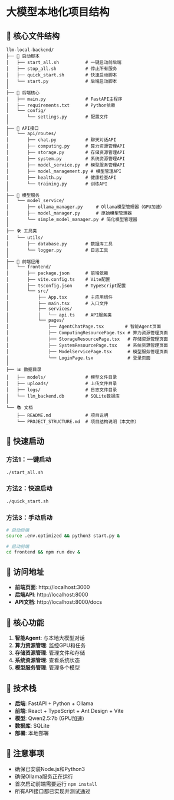 # 大模型本地化项目结构

## 📁 核心文件结构

```
llm-local-backend/
├── 📄 启动脚本
│   ├── start_all.sh          # 一键启动前后端
│   ├── stop_all.sh           # 停止所有服务
│   ├── quick_start.sh        # 快速启动脚本
│   └── start.py              # 后端启动脚本
│
├── 🐍 后端核心
│   ├── main.py               # FastAPI主程序
│   ├── requirements.txt      # Python依赖
│   └── config/
│       └── settings.py       # 配置文件
│
├── 🔌 API接口
│   └── api/routes/
│       ├── chat.py           # 聊天对话API
│       ├── computing.py      # 算力资源管理API
│       ├── storage.py        # 存储资源管理API
│       ├── system.py         # 系统资源管理API
│       ├── model_service.py  # 模型服务管理API
│       ├── model_management.py # 模型管理API
│       ├── health.py         # 健康检查API
│       └── training.py       # 训练API
│
├── 🤖 模型服务
│   └── model_service/
│       ├── ollama_manager.py     # Ollama模型管理器（GPU加速）
│       ├── model_manager.py      # 原始模型管理器
│       └── simple_model_manager.py # 简化模型管理器
│
├── 🛠️ 工具类
│   └── utils/
│       ├── database.py       # 数据库工具
│       └── logger.py         # 日志工具
│
├── 🎨 前端应用
│   └── frontend/
│       ├── package.json      # 前端依赖
│       ├── vite.config.ts    # Vite配置
│       ├── tsconfig.json     # TypeScript配置
│       └── src/
│           ├── App.tsx       # 主应用组件
│           ├── main.tsx      # 入口文件
│           ├── services/
│           │   └── api.ts    # API服务类
│           └── pages/
│               ├── AgentChatPage.tsx        # 智能Agent页面
│               ├── ComputingResourcePage.tsx # 算力资源管理页面
│               ├── StorageResourcePage.tsx   # 存储资源管理页面
│               ├── SystemResourcePage.tsx    # 系统资源管理页面
│               ├── ModelServicePage.tsx      # 模型服务管理页面
│               └── LoginPage.tsx             # 登录页面
│
├── 📊 数据目录
│   ├── models/               # 模型文件目录
│   ├── uploads/              # 上传文件目录
│   ├── logs/                 # 日志文件目录
│   └── llm_backend.db        # SQLite数据库
│
└── 📚 文档
    ├── README.md             # 项目说明
    └── PROJECT_STRUCTURE.md  # 项目结构说明（本文件）
```

## 🚀 快速启动

### 方法1：一键启动
```bash
./start_all.sh
```

### 方法2：快速启动
```bash
./quick_start.sh
```

### 方法3：手动启动
```bash
# 启动后端
source .env.optimized && python3 start.py &

# 启动前端
cd frontend && npm run dev &
```

## 📱 访问地址

- **前端页面**: http://localhost:3000
- **后端API**: http://localhost:8000
- **API文档**: http://localhost:8000/docs

## 🎯 核心功能

1. **智能Agent**: 与本地大模型对话
2. **算力资源管理**: 监控GPU和任务
3. **存储资源管理**: 管理文件和存储
4. **系统资源管理**: 查看系统状态
5. **模型服务管理**: 管理多个模型

## 🔧 技术栈

- **后端**: FastAPI + Python + Ollama
- **前端**: React + TypeScript + Ant Design + Vite
- **模型**: Qwen2.5:7b (GPU加速)
- **数据库**: SQLite
- **部署**: 本地部署

## 📝 注意事项

- 确保已安装Node.js和Python3
- 确保Ollama服务正在运行
- 首次启动前端需要运行 `npm install`
- 所有API接口都已实现并测试通过
